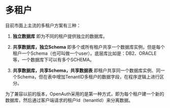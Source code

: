 # 多租户

目前市面上主流的多租户方案有三种：

1. **独立数据库** 即为不同的租户提供独立的数据库。

1. **共享数据库，独立Schema** 即多个或所有租户共享一个数据库实例，但是每个租户一个Schema（也可叫做一个user）。底层库比如是：DB2、ORACLE等，一个数据库下可以有多个SCHEMA。

1. **共享数据库，共享Schema，共享数据表** 即租户共享同一个数据库实例、同一个Schema，但在表中增加TenantID多租户的数据字段，在程序逻辑上进行区分。

为了兼容以前的版本，OpenAuth采用的是第一种方式，即为每个租户建一个新的数据库，然后通过客户端请求的租户Id（tenantId）来分离数据。


